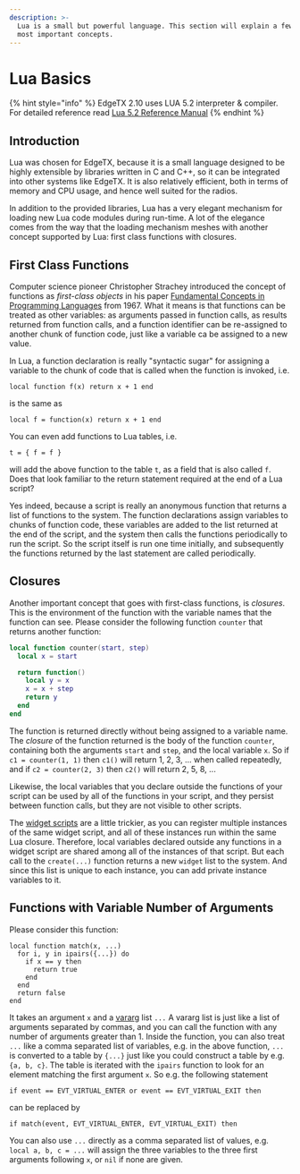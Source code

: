 ```yaml
---
description: >-
  Lua is a small but powerful language. This section will explain a few of the
  most important concepts.
---
```


# Lua Basics

{% hint style="info" %}
EdgeTX 2.10 uses LUA 5.2 interpreter & compiler. \
For detailed reference read [Lua 5.2 Reference Manual](https://www.lua.org/manual/5.2/manual.html)&#x20;
{% endhint %}

## Introduction

Lua was chosen for EdgeTX, because it is a small language designed to be highly extensible by libraries written in C and C++, so it can be integrated into other systems like EdgeTX. It is also relatively efficient, both in terms of memory and CPU usage, and hence well suited for the radios.

In addition to the provided libraries, Lua has a very elegant mechanism for loading new Lua code modules during run-time. A lot of the elegance comes from the way that the loading mechanism meshes with another concept supported by Lua: first class functions with closures.

## First Class Functions

Computer science pioneer Christopher Strachey introduced the concept of functions as _first-class objects_ in his paper [Fundamental Concepts in Programming Languages](https://web.archive.org/web/20100216060948/http://www.cs.cmu.edu/\~crary/819-f09/Strachey67.pdf) from 1967. What it means is that functions can be treated as other variables: as arguments passed in function calls, as results returned from function calls, and a function identifier can be re-assigned to another chunk of function code, just like a variable ca be assigned to a new value.

In Lua, a function declaration is really "syntactic sugar" for assigning a variable to the chunk of code that is called when the function is invoked, i.e.

`local function f(x) return x + 1 end`

is the same as

`local f = function(x) return x + 1 end`

You can even add functions to Lua tables, i.e.

`t = { f = f }`

will add the above function to the table `t`, as a field that is also called `f`. Does that look familiar to the return statement required at the end of a Lua script?

Yes indeed, because a script is really an anonymous function that returns a list of functions to the system. The function declarations assign variables to chunks of function code, these variables are added to the list returned at the end of the script, and the system then calls the functions periodically to run the script. So the script itself is run one time initially, and subsequently the functions returned by the last statement are called periodically.

## Closures

Another important concept that goes with first-class functions, is _closures_. This is the environment of the function with the variable names that the function can see. Please consider the following function `counter` that returns another function:

```lua
local function counter(start, step)
  local x = start

  return function()
    local y = x
    x = x + step
    return y
  end
end
```

The function is returned directly without being assigned to a variable name. The _closure_ of the function returned is the body of the function `counter`, containing both the arguments `start` and `step`, and the local variable `x`. So if `c1 = counter(1, 1)` then `c1()` will return 1, 2, 3, ... when called repeatedly, and if `c2 = counter(2, 3)` then `c2()` will return 2, 5, 8, ...

Likewise, the local variables that you declare outside the functions of your script can be used by all of the functions in your script, and they persist between function calls, but they are not visible to other scripts.

The [widget scripts](../part\_i\_-\_script\_type\_overview/widget\_scripts.md) are a little trickier, as you can register multiple instances of the same widget script, and all of these instances run within the same Lua closure. Therefore, local variables declared outside any functions in a widget script are shared among all of the instances of that script. But each call to the `create(...)` function returns a new `widget` list to the system. And since this list is unique to each instance, you can add private instance variables to it.

## Functions with Variable Number of Arguments

Please consider this function:

```
local function match(x, ...)
  for i, y in ipairs({...}) do
    if x == y then
      return true
    end
  end
  return false
end
```

It takes an argument `x` and a [vararg](https://www.lua.org/manual/5.2/manual.html#3.4.10) list `...` A vararg list is just like a list of arguments separated by commas, and you can call the function with any number of arguments greater than 1. Inside the function, you can also treat `...` like a comma separated list of variables, e.g. in the above function, `...` is converted to a table by `{...}` just like you could construct a table by e.g. `{a, b, c}`. The table is iterated with the `ipairs` function to look for an element matching the first argument `x`. So e.g. the following statement

`if event == EVT_VIRTUAL_ENTER or event == EVT_VIRTUAL_EXIT then`

can be replaced by

`if match(event, EVT_VIRTUAL_ENTER, EVT_VIRTUAL_EXIT) then`

You can also use `...` directly as a comma separated list of values, e.g. `local a, b, c = ...` will assign the three variables to the three first arguments following `x`, or `nil` if none are given.
